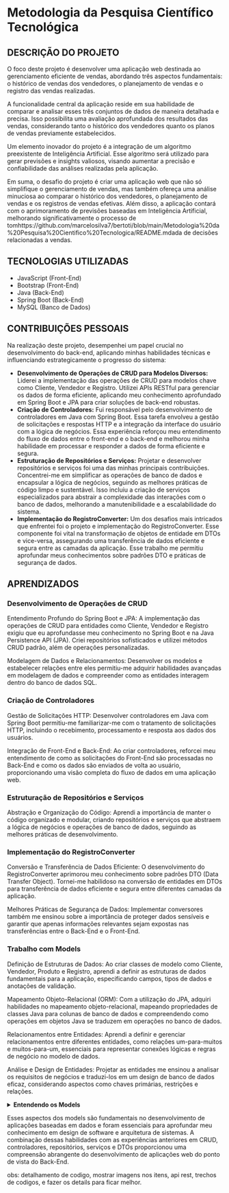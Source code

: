 <h1>Metodologia da Pesquisa Científico Tecnológica</h1>

<h2>DESCRIÇÃO DO PROJETO</h2>
<p>O foco deste projeto é desenvolver uma aplicação web destinada ao gerenciamento eficiente de vendas, abordando três aspectos fundamentais: o histórico de vendas dos vendedores, o planejamento de vendas e o registro das vendas realizadas.</p>
<p>A funcionalidade central da aplicação reside em sua habilidade de comparar e analisar esses três conjuntos de dados de maneira detalhada e precisa. Isso possibilita uma avaliação aprofundada dos resultados das vendas, considerando tanto o histórico dos vendedores quanto os planos de vendas previamente estabelecidos.</p>
<p>Um elemento inovador do projeto é a integração de um algoritmo preexistente de Inteligência Artificial. Esse algoritmo será utilizado para gerar previsões e insights valiosos, visando aumentar a precisão e confiabilidade das análises realizadas pela aplicação.</p>
<p>Em suma, o desafio do projeto é criar uma aplicação web que não só simplifique o gerenciamento de vendas, mas também ofereça uma análise minuciosa ao comparar o histórico dos vendedores, o planejamento de vendas e os registros de vendas efetivas. Além disso, a aplicação contará com o aprimoramento de previsões baseadas em Inteligência Artificial, melhorando significativamente o processo de tomhttps://github.com/marcelosilva7/bertoti/blob/main/Metodologia%20da%20Pesquisa%20Cientifico%20Tecnologica/README.mdada de decisões relacionadas a vendas.</p>

<h2>TECNOLOGIAS UTILIZADAS</h2>
<ul>
    <li>JavaScript (Front-End)</li>
    <li>Bootstrap (Front-End)</li>
    <li>Java (Back-End)</li>
    <li>Spring Boot (Back-End)</li>
    <li>MySQL (Banco de Dados)</li>
</ul>

<h2>CONTRIBUIÇÕES PESSOAIS</h2>
<p>Na realização deste projeto, desempenhei um papel crucial no desenvolvimento do back-end, aplicando minhas habilidades técnicas e influenciando estrategicamente o progresso do sistema:</p>
<ul>
    <li><strong>Desenvolvimento de Operações de CRUD para Modelos Diversos:</strong> Liderei a implementação das operações de CRUD para modelos chave como Cliente, Vendedor e Registro. Utilizei APIs RESTful para gerenciar os dados de forma eficiente, aplicando meu conhecimento aprofundado em Spring Boot e JPA para criar soluções de back-end robustas.</li>
    <li><strong>Criação de Controladores:</strong> Fui responsável pelo desenvolvimento de controladores em Java com Spring Boot. Essa tarefa envolveu a gestão de solicitações e respostas HTTP e a integração da interface do usuário com a lógica de negócios. Essa experiência reforçou meu entendimento do fluxo de dados entre o front-end e o back-end e melhorou minha habilidade em processar e responder a dados de forma eficiente e segura.</li>
    <li><strong>Estruturação de Repositórios e Serviços:</strong> Projetar e desenvolver repositórios e serviços foi uma das minhas principais contribuições. Concentrei-me em simplificar as operações de banco de dados e encapsular a lógica de negócios, seguindo as melhores práticas de código limpo e sustentável. Isso incluiu a criação de serviços especializados para abstrair a complexidade das interações com o banco de dados, melhorando a manutenibilidade e a escalabilidade do sistema.</li>
    <li><strong>Implementação do RegistroConverter:</strong> Um dos desafios mais intricados que enfrentei foi o projeto e implementação do RegistroConverter. Esse componente foi vital na transformação de objetos de entidade em DTOs e vice-versa, assegurando uma transferência de dados eficiente e segura entre as camadas da aplicação. Esse trabalho me permitiu aprofundar meus conhecimentos sobre padrões DTO e práticas de segurança de dados.</li>
</ul>

<h2>APRENDIZADOS</h2>
<h3>Desenvolvimento de Operações de CRUD</h3>
<p>Entendimento Profundo do Spring Boot e JPA: A implementação das operações de CRUD para entidades como Cliente, Vendedor e Registro exigiu que eu aprofundasse meu conhecimento no Spring Boot e na Java Persistence API (JPA). Criei repositórios sofisticados e utilizei métodos CRUD padrão, além de operações personalizadas.</p>
<p>Modelagem de Dados e Relacionamentos: Desenvolver os modelos e estabelecer relações entre eles permitiu-me adquirir habilidades avançadas em modelagem de dados e compreender como as entidades interagem dentro do banco de dados SQL.</p>

<h3>Criação de Controladores</h3>
<p>Gestão de Solicitações HTTP: Desenvolver controladores em Java com Spring Boot permitiu-me familiarizar-me com o tratamento de solicitações HTTP, incluindo o recebimento, processamento e resposta aos dados dos usuários.</p>
<p>Integração de Front-End e Back-End: Ao criar controladores, reforcei meu entendimento de como as solicitações do Front-End são processadas no Back-End e como os dados são enviados de volta ao usuário, proporcionando uma visão completa do fluxo de dados em uma aplicação web.</p>

<h3>Estruturação de Repositórios e Serviços</h3>
<p>Abstração e Organização do Código: Aprendi a importância de manter o código organizado e modular, criando repositórios e serviços que abstraem a lógica de negócios e operações de banco de dados, seguindo as melhores práticas de desenvolvimento.</p>

<h3>Implementação do RegistroConverter</h3>
<p>Conversão e Transferência de Dados Eficiente: O desenvolvimento do RegistroConverter aprimorou meu conhecimento sobre padrões DTO (Data Transfer Object). Tornei-me habilidoso na conversão de entidades em DTOs para transferência de dados eficiente e segura entre diferentes camadas da aplicação.</p>
<p>Melhores Práticas de Segurança de Dados: Implementar conversores também me ensinou sobre a importância de proteger dados sensíveis e garantir que apenas informações relevantes sejam expostas nas transferências entre o Back-End e o Front-End.</p>

<h3>Trabalho com Models</h3>
<p>Definição de Estruturas de Dados: Ao criar classes de modelo como Cliente, Vendedor, Produto e Registro, aprendi a definir as estruturas de dados fundamentais para a aplicação, especificando campos, tipos de dados e anotações de validação.</p>
<p>Mapeamento Objeto-Relacional (ORM): Com a utilização do JPA, adquiri habilidades no mapeamento objeto-relacional, mapeando propriedades de classes Java para colunas de banco de dados e compreendendo como operações em objetos Java se traduzem em operações no banco de dados.</p>
<p>Relacionamentos entre Entidades: Aprendi a definir e gerenciar relacionamentos entre diferentes entidades, como relações um-para-muitos e muitos-para-um, essenciais para representar conexões lógicas e regras de negócio no modelo de dados.</p>
<p>Análise e Design de Entidades: Projetar as entidades me ensinou a analisar os requisitos de negócios e traduzi-los em um design de banco de dados eficaz, considerando aspectos como chaves primárias, restrições e relações.</p>
<details>
  <summary><b>Entendendo os Models</b></summary>
 <h1>Entendendo os Models</h1>

![classeregistro](https://github.com/marcelosilva7/bertoti/assets/101959064/fd51b9ac-dca1-40fd-9b05-053514ada5a8)


<p>Imagine que a classe 'Registro' é como um espelho mágico que reflete uma prateleira específica dentro de um imenso armário (o banco de dados). Cada vez que alguém faz uma venda, um formulário é preenchido e colocado nessa prateleira. A classe 'Registro' é a representação desses formulários no mundo dos computadores, onde cada formulário tem informações sobre a venda que aconteceu.</p>

<h2>O que cada parte faz:</h2>
<ul>
    <li><strong>O Espelho Mágico (@Entity):</strong> A anotação '@Entity' diz que a nossa classe 'Registro' é um reflexo direto de uma prateleira no armário, onde cada papel é importante e precisa ser guardado com cuidado.</li>
    <li><strong>Etiqueta do Espelho (@Table):</strong> A '@Table' é como uma etiqueta no espelho que nos diz qual é o nome dessa prateleira no banco de dados.</li>
    <li><strong>Canetas Mágicas (@Builder, @Data, @AllArgsConstructor, @NoArgsConstructor):</strong> Estas são ferramentas que fazem o trabalho pesado por nós, como preencher automaticamente os detalhes dos formulários, criar novos ou apagar os antigos.</li>
    <li><strong>O Formulário (public class Registro):</strong> É o próprio papel onde escrevemos as informações da venda.</li>
    <li><strong>Número de Identificação (@Id, @GeneratedValue):</strong> Cada formulário tem um número único, como um documento de identidade, que garante que cada venda seja única e não confunda com outras.</li>
    <li><strong>Data da Venda (@Column):</strong> Este é um campo obrigatório no formulário que registra quando a venda aconteceu. É como a data no canto de uma carta, e não pode ser deixada em branco.</li>
    <li><strong>Linhas de Conexão (@ManyToOne, @OneToMany):</strong> Estas são como linhas invisíveis que ligam o nosso formulário de venda a outros formulários importantes, como os detalhes do vendedor, do produto e do cliente. Eles nos ajudam a ver o quadro completo de cada venda.</li>
    <li><strong>Anexos de Informações (Listas de entidades associadas):</strong> Assim como anexamos documentos adicionais a um formulário, a classe 'Registro' pode ter listas anexadas a ela, como planos de venda futuros, histórico de vendas anteriores e previsões.</li>
    <li><strong>Trabalho em Equipe Inteligente (@JsonBackReference, @JsonManagedReference):</strong> Estas anotações ajudam a controlar o que mostramos quando compartilhamos nossos formulários com outros sistemas, evitando repetição e expondo apenas o que é necessário.</li>
</ul>

<p>Em resumo, a classe 'Registro' não só documenta todas as vendas que acontecem, como também é uma réplica digital da prateleira de vendas no nosso armário de banco de dados. Ela mantém tudo organizado e acessível, permitindo que a loja tenha uma visão clara de suas operações e planeje melhor para o futuro.</p>
</details>

<p>Esses aspectos dos models são fundamentais no desenvolvimento de aplicações baseadas em dados e foram essenciais para aprofundar meu conhecimento em design de software e arquitetura de sistemas. A combinação dessas habilidades com as experiências anteriores em CRUD, controladores, repositórios, serviços e DTOs proporcionou uma compreensão abrangente do desenvolvimento de aplicações web do ponto de vista do Back-End.</p>


obs: detalhamento de codigo, mostrar imagens nos itens, api rest, trechos de codigos, e fazer os details para ficar melhor.


